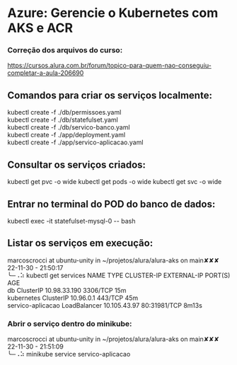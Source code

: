 # Azure: Gerencie o Kubernetes com AKS e ACR

### Correção dos arquivos do curso:
https://cursos.alura.com.br/forum/topico-para-quem-nao-conseguiu-completar-a-aula-206690


## Comandos para criar os serviços localmente:

kubectl create -f ./db/permissoes.yaml <br/>
kubectl create -f ./db/statefulset.yaml <br/>
kubectl create -f ./db/servico-banco.yaml <br/>
kubectl create -f ./app/deployment.yaml <br/>
kubectl create -f ./app/servico-aplicacao.yaml <br/> 

## Consultar os serviços criados:
kubectl get pvc -o wide
kubectl get pods -o wide
kubectl get svc -o wide

## Entrar no terminal do POD do banco de dados:
kubectl exec -it statefulset-mysql-0 -- bash

## Listar os serviços em execução:
marcoscrocci at ubuntu-unity in ~/projetos/alura/alura-aks on main✘✘✘ 22-11-30 - 21:50:17 <br/>
╰─⠠⠵ kubectl get services
NAME                TYPE           CLUSTER-IP     EXTERNAL-IP   PORT(S)        AGE <br/>
db                  ClusterIP      10.98.33.190   <none>        3306/TCP       15m <br/>
kubernetes          ClusterIP      10.96.0.1      <none>        443/TCP        45m <br/>
servico-aplicacao   LoadBalancer   10.105.43.97   <pending>     80:31981/TCP   8m13s <br/>

### Abrir o serviço dentro do minikube:
marcoscrocci at ubuntu-unity in ~/projetos/alura/alura-aks on main✘✘✘ 22-11-30 - 21:51:09 <br/>
╰─⠠⠵ minikube service servico-aplicacao

